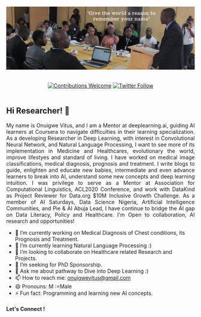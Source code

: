 [![onuigwevitus header](https://raw.githubusercontent.com/onuigwevitus/onuigwevitus/master/Onuigwe-cover-page.png)](https://medium.com/@onuigwevitus)
<p align="center">
<br/><a href="#contributing"><img alt="Contributions Welcome" src="https://img.shields.io/badge/contributions-welcome-brightgreen?style=for-the-badge&labelColor=black&logo=github"></a> <a href="https://twitter.com/SirOnuigweVitus"><img alt="Twitter Follow" src="https://img.shields.io/twitter/follow/SirOnuigweVitus?style=for-the-badge&color=09f&labelColor=black&logo=twitter&label=@SirOnuigweVitus"></a><br/><br/>
</p>

## Hi Researcher! 👋 
<p align="justify">
My name is Onuigwe Vitus, and I am a Mentor at deeplearning.ai, guiding AI learners at Coursera to navigate difficulties in their learning specialization. As a developing Researcher in Deep Learning, with interest in Convolutional Neural Network, and Natural Language Processing, I want to see more of its implementation in Medicine and Healthcares, evolutionary the world, improve lifestyes and standard of living. I have worked on medical image classifications, medical diagnosis, prognosis and treatment. I write blogs to guide, enlighten and educate new babies, intermediate and even advance learners to break into AI, understand some new concepts and deep learning intuition. I was privilege to serve as a Mentor at Association for Computational Linguistics, ACL2020 Conference, and work with DataKind as Project Reviewer for Data.org $10M Inclusive Growth Challenge. As a member of AI Saturdays, Data Science Nigeria, Artificial Intelligence Communities, and Pie & AI Abuja Lead, I have continue to bridge the AI gap on Data Literacy, Policy and Healthcare. I'm Open to collaboration, AI research and opportunities!

</p>

- 🔭 I’m currently working on Medical Diagnosis of Chest conditions, its Prognosis and Treatment.
- 🌱 I’m currently learning Natural Language Processing :)
- 👯 I’m looking to collaborate on Healthcare related Research and Projects.
- 🤔 I’m seeking for PhD Sponsorship.
- 💬 Ask me about pathway to Dive into Deep Learning :)
- 📫 How to reach me: onuigwevitus@gmail.com
- 😄 Pronouns: M :=Male
- ⚡ Fun fact: Programming and learning new AI concepts.

#### Let's Connect !
